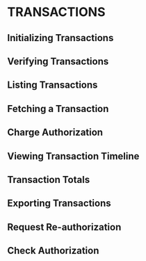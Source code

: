# TRANSACTIONS

## Initializing Transactions
## Verifying Transactions
## Listing Transactions
## Fetching a Transaction
## Charge Authorization
## Viewing Transaction Timeline
## Transaction Totals
## Exporting Transactions
## Request Re-authorization
## Check Authorization
